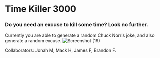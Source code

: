 # Time Killer 3000

### Do you need an excuse to kill some time? Look no further.

Currently you are able to generate a random Chuck Norris joke, and also generate a random excuse.
![Screenshot (19)](https://user-images.githubusercontent.com/96394025/157366336-7a224735-0124-47f4-a301-5bd672940959.png)

Collaborators: Jonah M, Mack H, James F, Brandon F.
